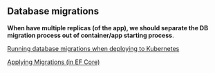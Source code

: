## Database migrations

__When have multiple replicas (of the app), we should separate the DB migration process out of container/app starting process__.

[Running database migrations when deploying to Kubernetes](https://andrewlock.net/deploying-asp-net-core-applications-to-kubernetes-part-7-running-database-migrations/)

[Applying Migrations (in EF Core)](https://learn.microsoft.com/en-us/ef/core/managing-schemas/migrations/applying?tabs=dotnet-core-cli)